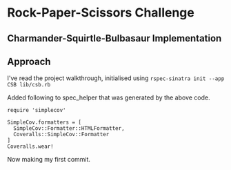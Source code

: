 # Rock-Paper-Scissors Challenge
## Charmander-Squirtle-Bulbasaur Implementation

Approach
-------
I've read the project walkthrough, initialised using
```rspec-sinatra init --app CSB lib/csb.rb```

Added following to spec_helper that was generated by the above code.
``` require 'coveralls'
require 'simplecov'

SimpleCov.formatters = [
  SimpleCov::Formatter::HTMLFormatter,
  Coveralls::SimpleCov::Formatter
]
Coveralls.wear!
```

Now making my first commit.
